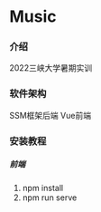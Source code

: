 # Music

### 介绍
2022三峡大学暑期实训

### 软件架构
SSM框架后端
Vue前端


### 安装教程
##### 前端
1.  npm install
2.  npm run serve


